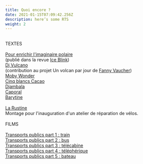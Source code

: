 ```yaml
---
title: Quoi encore ?
date: 2021-01-15T07:09:42.256Z
description: here’s some RTS
weight: 2
---
```

\
TEXTES\
\
[Pour enrichir l'imaginaire polaire](https://drive.google.com/file/d/1iIkIA0jLc42ZOSmFTQ4Codf5tzSYQfI_/view?usp=sharing)\
(publié dans la revue [Ice Blink](http://maremotrice.ch/fr/publications))\
[Dj Vulcano](https://unvolcanparjour.fixement.com/dj-vulcano/)\
(contribution au projet Un volcan par jour de [Fanny Vaucher](https://fixement.com/))\
[Moby Wonder](https://drive.google.com/file/d/1vBTBOtQ6ZSLOdjejB85uAFaKz8rU3LkE/view?usp=sharing)\
[Cinq blancs Cacao](https://drive.google.com/file/d/1xDBqiO1737zo9qnZVB6eq-QcZNHRgZbs/view?usp=sharing)\
[Djambala](https://drive.google.com/file/d/1WCnwGujCtd7q8g7AYyVMyCgFfZrwRKCM/view?usp=sharing)\
[Caporal](https://drive.google.com/file/d/1BrkgJi1GTf95tpxxdWRmZpSLxBxAVO9K/view?usp=sharing)\
[Barytine](https://drive.google.com/file/d/1mlS9enPNb2X2J3bga5Q-bOTYjgydY3T2/view?usp=sharing)\
\
[La Rustine](https://soundcloud.com/user-604421046/larustine)\
Montage pour l'inauguration d'un atelier de réparation de vélos.\
\
FILMS\
\
[Transports publics part 1 : train](https://www.youtube.com/watch?v=p7kRMQJzKW4)\
[Transports publics part 2 : bus](https://www.youtube.com/watch?v=0LM_0gdXQ00)\
[Transports publics part 3 : télécabine](https://www.youtube.com/watch?v=p_xpQiEsSjY)\
[Transports publics part 4 : téléphérique](https://www.youtube.com/watch?v=4fE74mDOd0I)\
[Transports publics part 5 : bateau](https://www.youtube.com/watch?v=9pmYzIAHJXQ&t=6s)